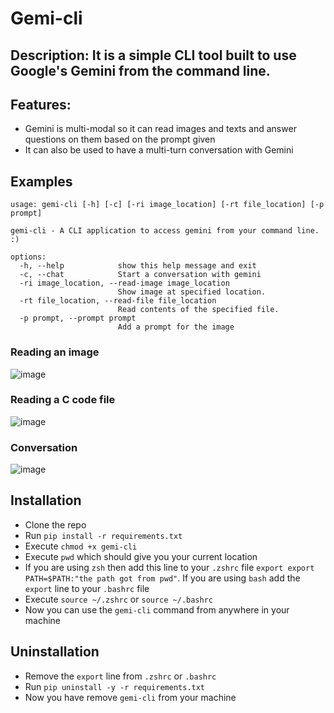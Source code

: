 # Gemi-cli

## Description: It is a simple CLI tool built to use Google's Gemini from the command line. 

## Features:
- Gemini is multi-modal so it can read images and texts and answer questions on them based on the prompt given
- It can also be used to have a multi-turn conversation with Gemini

## Examples
```
usage: gemi-cli [-h] [-c] [-ri image_location] [-rt file_location] [-p prompt]

gemi-cli - A CLI application to access gemini from your command line. :)

options:
  -h, --help            show this help message and exit
  -c, --chat            Start a conversation with gemini
  -ri image_location, --read-image image_location
                        Show image at specified location.
  -rt file_location, --read-file file_location
                        Read contents of the specified file.
  -p prompt, --prompt prompt
                        Add a prompt for the image
```

### Reading an image
![image](https://github.com/slayeh17/gemi-cli/assets/104914725/15cfc387-286e-4520-b2fd-6b4767c0b7a9)

### Reading a C code file
![image](https://github.com/slayeh17/gemi-cli/assets/104914725/2fb4002e-ba64-4f36-8d42-18a57b141e8d)

### Conversation 
![image](https://github.com/slayeh17/gemi-cli/assets/104914725/c32df4a6-59ae-4e38-a241-8bf4e215f32b)


## Installation 
- Clone the repo
- Run `pip install -r requirements.txt`
- Execute `chmod +x gemi-cli`
- Execute `pwd` which should give you your current location
- If you are using `zsh` then add this line to your `.zshrc` file `export export PATH=$PATH:"the path got from pwd"`. If you are using `bash` add the `export` line to your `.bashrc` file
- Execute `source ~/.zshrc` or `source ~/.bashrc`
- Now you can use the `gemi-cli` command from anywhere in your machine

## Uninstallation
- Remove the `export` line from `.zshrc` or `.bashrc`
- Run `pip uninstall -y -r requirements.txt`
- Now you have remove `gemi-cli` from your machine
